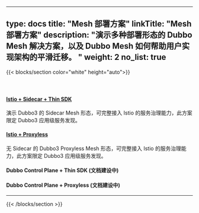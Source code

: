 
---
type: docs
title: "Mesh 部署方案"
linkTitle: "Mesh 部署方案"
description: "演示多种部署形态的 Dubbo Mesh 解决方案，以及 Dubbo Mesh 如何帮助用户实现架构的平滑迁移。 "
weight: 2
no_list: true
---

{{< blocks/section color="white" height="auto">}}
<div class="td-content list-page">
    <div class="lead"></div><header class="article-meta">
    </header><div class="row">
    <div class="col-sm col-md-6 mb-4 mb-md-0">
        <div class="h-100 card shadow" href="#">
            <div class="card-body">
                <h4 class="card-title">
                    <a href='{{< relref "./dubbo-mesh/" >}}'>Istio + Sidecar + Thin SDK</a>
                </h4>
                <p>演示 Dubbo3 的 Sidecar Mesh 形态，可完整接入 Istio 的服务治理能力，此方案限定 Dubbo3 应用级服务发现。</p>
            </div>
        </div>
    </div>
    <div class="col-sm col-md-6 mb-4 mb-md-0">
        <div class="h-100 card shadow">
            <div class="card-body">
                <h4 class="card-title">
                    <a href='{{< relref "./dubbo-mesh/" >}}'>Istio + Proxyless</a>
                </h4>
                <p>无 Sidecar 的 Dubbo3 Proxyless Mesh 形态，可完整接入 Istio 的服务治理能力，此方案限定 Dubbo3 应用级服务发现。</p>
            </div>
        </div>
    </div>
    <div class="col-sm col-md-6 mb-4 mb-md-0">
        <div class="h-100 card shadow">
            <div class="card-body">
                <h4 class="card-title">
<!--                     <a href='{{< relref "./dubbo-mesh/" >}}'>Dubbo Control Plane + Thin SDK (TBD)</a> -->
                    <p>Dubbo Control Plane + Thin SDK (文档建设中)</p>
                </h4>
                <p></p>
            </div>
        </div>
    </div>
    <div class="col-sm col-md-6 mb-4 mb-md-0">
        <div class="h-100 card shadow">
            <div class="card-body">
                <h4 class="card-title">
<!--                     <a href='{{< relref "./dubbo-mesh/" >}}'>Dubbo Control Plane + Proxyless (TBD)</a> -->
                    <p>Dubbo Control Plane + Proxyless (文档建设中)</p>
                </h4>
                <p></p>
            </div>
        </div>
    </div>

</div>
<hr>
</div>

{{< /blocks/section >}}